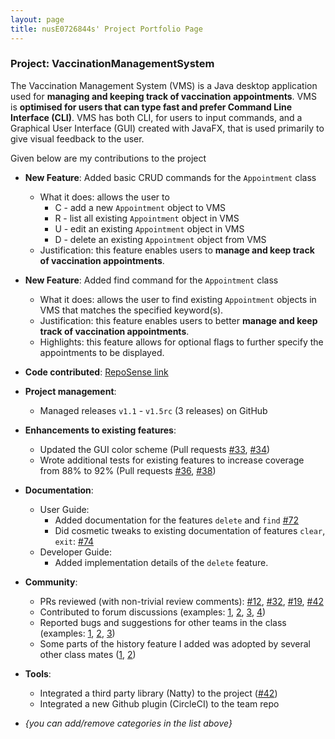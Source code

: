 ```yaml
---
layout: page
title: nusE0726844s' Project Portfolio Page
---
```


### Project: VaccinationManagementSystem

The Vaccination Management System (VMS) is a Java desktop application used for **managing and keeping track of vaccination appointments**.
VMS is **optimised for users that can type fast and prefer Command Line Interface (CLI)**.
VMS has both CLI, for users to input commands, and a Graphical User Interface (GUI) created with JavaFX, that is used primarily to give visual feedback to the user.

Given below are my contributions to the project

* **New Feature**: Added basic CRUD commands for the `Appointment` class
  * What it does: allows the user to
    * C - add a new `Appointment` object to VMS
    * R - list all existing `Appointment` object in VMS
    * U - edit an existing `Appointment` object in VMS
    * D - delete an existing `Appointment` object from VMS
  * Justification: this feature enables users to **manage and keep track of vaccination appointments**.
* **New Feature**: Added find command for the `Appointment` class
  * What it does: allows the user to find existing `Appointment` objects in VMS that matches the specified keyword(s).
  * Justification: this feature enables users to better **manage and keep track of vaccination appointments**.
  * Highlights: this feature allows for optional flags to further specify the appointments to be displayed.


* **Code contributed**: [RepoSense link](https://nus-cs2103-ay2223s2.github.io/tp-dashboard/?search=nuse0726844&breakdown=true)

* **Project management**:
  * Managed releases `v1.1` - `v1.5rc` (3 releases) on GitHub

* **Enhancements to existing features**:
  * Updated the GUI color scheme (Pull requests [\#33](), [\#34]())
  * Wrote additional tests for existing features to increase coverage from 88% to 92% (Pull requests [\#36](), [\#38]())

* **Documentation**:
  * User Guide:
    * Added documentation for the features `delete` and `find` [\#72]()
    * Did cosmetic tweaks to existing documentation of features `clear`, `exit`: [\#74]()
  * Developer Guide:
    * Added implementation details of the `delete` feature.

* **Community**:
  * PRs reviewed (with non-trivial review comments): [\#12](), [\#32](), [\#19](), [\#42]()
  * Contributed to forum discussions (examples: [1](), [2](), [3](), [4]())
  * Reported bugs and suggestions for other teams in the class (examples: [1](), [2](), [3]())
  * Some parts of the history feature I added was adopted by several other class mates ([1](), [2]())

* **Tools**:
  * Integrated a third party library (Natty) to the project ([\#42]())
  * Integrated a new Github plugin (CircleCI) to the team repo

* _{you can add/remove categories in the list above}_
